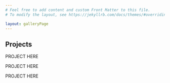 ```yaml
---
# Feel free to add content and custom Front Matter to this file.
# To modify the layout, see https://jekyllrb.com/docs/themes/#overriding-theme-defaults

layout: galleryPage
---
```


## Projects


PROJECT HERE

PROJECT HERE

PROJECT HERE

